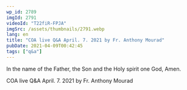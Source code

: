 ```yaml
---
wp_id: 2789
imgId: 2791
videoId: "T22fiR-FPJA"
imgSrc: /assets/thumbnails/2791.webp
lang: en
title: "COA live Q&A April. 7. 2021 by Fr. Anthony Mourad"
pubDate: 2021-04-09T00:42:45
tags: ["q&a"]
---
```


<!-- page: 6 -->

<p>In the name of the Father, the Son and the Holy spirit one God, Amen.</p>
<p>COA live Q&amp;A April. 7. 2021 by Fr. Anthony Mourad</p>
